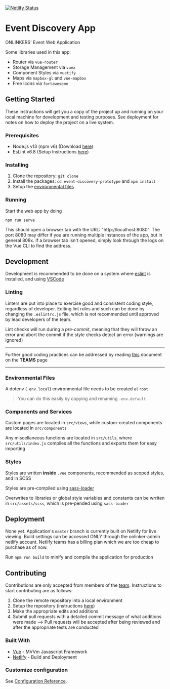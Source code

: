 [![Netlify Status](https://api.netlify.com/api/v1/badges/9c2b1115-c493-484a-a3be-e9062c9573f4/deploy-status)](https://app.netlify.com/sites/link-link-web-app/deploys)

# Event Discovery App
ONLINKERS' Event Web Application

Some libraries used in this app:
- Router via `vue-router`
- Storage Management via `vuex`
- Component Styles via `vuetify`
- Maps via `mapbox-gl` and `vue-mapbox`
- Free Icons via `fortawesome`

## Getting Started

These instructions will get you a copy of the project up and running on your local machine for development and testing purposes. See deployment for notes on how to deploy the project on a live system.

### Prerequisites

- Node.js v13 (npm v6) (Download [here](https://nodejs.org/en/download/))
- EsLint v6.8 (Setup Instructions [here](https://eslint.org/))

### Installing

1. Clone the repository: ```git clone```
2. Install the packages: ```cd event-discovery-prototype``` and ```npm install```
3. Setup the [environmental files](#environmental-files)

### Running

Start the web app by doing

```npm run serve```

This should open a browser tab with the URL: "http://localhost:8080". The port 8080 may differ if you are running multiple instances of the app, but in general 808x. If a browser tab isn't opened, simply look through the logs on the Vue CLI to find the address. 

## Development

Development is recommended to be done on a system where [eslint](https://eslint.org/) is installed, and using [VSCode](https://code.visualstudio.com/)

### Linting

Linters are put into place to exercise good and consistent coding style, regardless of developer. Editing lint rules and such can be done by changing the `.eslintrc.js` file, which is not recommended until approved by lead developers of the team.

Lint checks will run during a *pre-commit*, meaning that they will throw an error and abort the commit if the style checks detect an error (warnings are ignored)

<hr />

Further good coding practices can be addressed by reading [this](https://github.com/orgs/onlinkers/teams/principal/discussions/1) document on the **TEAMS** page

<hr />

### Environmental Files

A dotenv (`.env.local`) environmental file needs to be created at `root`

> You can do this easily by copying and renaming `.env.default`

### Components and Services

Custom pages are located in `src/views`, while custom-created components are located in `src/components`

Any miscellaneous functions are located in `src/utils`, where `src/utils/index.js` compiles all the functions and exports them for easy importing

### Styles

Styles are written **inside** `.vue` components, recommended as scoped styles, and in SCSS

Styles are pre-compiled using [sass-loader](https://vue-loader.vuejs.org/guide/pre-processors.html#sass)

Overwrites to libraries or global style variables and constants can be wrriten in `src/assets/scss`, which is pre-pended using `sass-loader`

## Deployment

None yet. Application's `master` branch is currently built on Netlify for live viewing. Build settings can be accessed ONLY through the onlinker-admin netlify account. Netlify teams has a billing plan which we are too cheap to purchase as of now.

Run `npm run build` to minify and compile the application for production

## Contributing
Contributions are only accepted from members of the [team](https://github.com/orgs/onlinkers/people). Instructions to start contributing are as follows:

1. Clone the remote repository into a local environment
2. Setup the repository (instructions [here](#getting-started))
3. Make the appropriate edits and additions
4. Submit pull requests with a detailed commit message of what additions were made
--> Pull requests will be accepted after being reviewed and after the appropriate tests are conducted

### Built With

* [Vue](https://vuejs.org/v2/guide/) - MVVm Javascript Framework
* [Netlify](https://www.netlify.com/) - Build and Deployment

### Customize configuration
See [Configuration Reference](https://cli.vuejs.org/config/).
